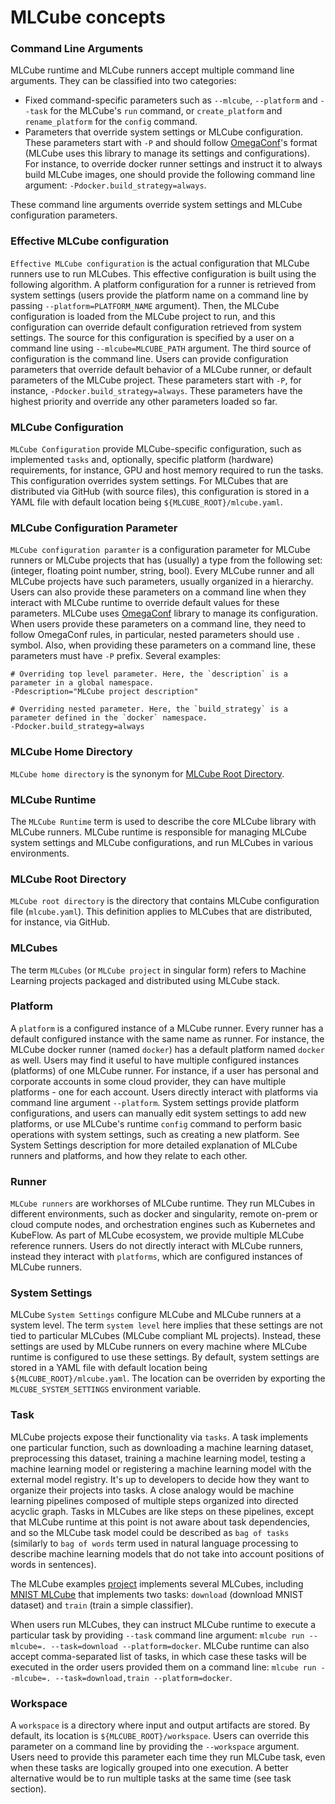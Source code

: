 # MLCube concepts

### Command Line Arguments
MLCube runtime and MLCube runners accept multiple command line arguments. They can be classified into two categories:

- Fixed command-specific parameters such as `--mlcube`, `--platform` and `--task` for the MLCube's `run` command, or
  `create_platform` and `rename_platform` for the `config` command.
- Parameters that override system settings or MLCube configuration. These parameters start with `-P` and should follow
  [OmegaConf](https://omegaconf.readthedocs.io/)'s format (MLCube uses this library to manage its settings and 
  configurations). For instance, to override docker runner settings and instruct it to always build MLCube images,
  one should provide the following command line argument: `-Pdocker.build_strategy=always`.

These command line arguments override system settings and MLCube configuration parameters.

### Effective MLCube configuration
`Effective MLCube configuration` is the actual configuration that MLCube runners use to run MLCubes. This effective
configuration is built using the following algorithm. A platform configuration for a runner is retrieved from system 
settings (users provide the platform name on a command line by passing `--platform=PLATFORM_NAME` argument). Then, 
the MLCube configuration is loaded from the MLCube project to run, and this configuration can override default 
configuration retrieved from system settings. The source for this configuration is specified by a user on a command line
using `--mlcube=MLCUBE_PATH` argument. The third source of configuration is the command line. Users can provide 
configuration parameters that override default behavior of a MLCube runner, or default parameters of the MLCube project.
These parameters start with `-P`, for instance, `-Pdocker.build_strategy=always`. These parameters have the highest 
priority and override any other parameters loaded so far.

### MLCube Configuration
`MLCube Configuration` provide MLCube-specific configuration, such as implemented `tasks` and, optionally, specific 
platform (hardware) requirements, for instance, GPU and host memory required to run the tasks. This configuration 
overrides system settings. For MLCubes that are distributed via GitHub (with source files), this configuration is
stored in a YAML file with default location being `${MLCUBE_ROOT}/mlcube.yaml`.

### MLCube Configuration Parameter
`MLCube configuration paramter` is a configuration parameter for MLCube runners or MLCube projects that has (usually)
a type from the following set: (integer, floating point number, string, bool). Every MLCube runner and all MLCube 
projects have such parameters, usually organized in a hierarchy. Users can also provide these parameters on a command
line when they interact with MLCube runtime to override default values for these parameters. MLCube uses 
[OmegaConf](https://omegaconf.readthedocs.io/) library to manage its configuration. When users provide these parameters
on a command line, they need to follow OmegaConf rules, in particular, nested parameters should use `.` symbol. Also,
when providing these parameters on a command line, these parameters must have `-P` prefix. Several examples: 
```shell
# Overriding top level parameter. Here, the `description` is a parameter in a global namespace. 
-Pdescription="MLCube project description"

# Overriding nested parameter. Here, the `build_strategy` is a parameter defined in the `docker` namespace.   
-Pdocker.build_strategy=always
```

### MLCube Home Directory
`MLCube home directory` is the synonym for [MLCube Root Directory](#mlcube-root-directory).

### MLCube Runtime
The `MLCube Runtime` term is used to describe the core MLCube library with MLCube runners. MLCube runtime is responsible
for managing MLCube system settings and MLCube configurations, and run MLCubes in various environments.

### MLCube Root Directory
`MLCube root directory` is the directory that contains MLCube configuration file (`mlcube.yaml`). This definition 
applies to MLCubes that are distributed, for instance, via GitHub.

### MLCubes
The term `MLCubes` (or `MLCube project` in singular form) refers to Machine Learning projects packaged and distributed 
using MLCube stack.

### Platform
A `platform` is a configured instance of a MLCube runner. Every runner has a default configured instance with the same
name as runner. For instance, the MLCube docker runner (named `docker`) has a default platform named `docker` as well.
Users may find it useful to have multiple configured instances (platforms) of one MLCube runner. For instance, if a user
has personal and corporate accounts in some cloud provider, they can have multiple platforms - one for each account.
Users directly interact with platforms via command line argument `--platform`. System settings provide platform 
configurations, and users can manually edit system settings to add new platforms, or use MLCube's runtime `config` 
command to perform basic operations with system settings, such as creating a new platform. See System Settings 
description for more detailed explanation of MLCube runners and platforms, and how they relate to each other.

### Runner
`MLCube runners` are workhorses of MLCube runtime. They run MLCubes in different environments, such as docker and 
singularity, remote on-prem or cloud compute nodes, and orchestration engines such as Kubernetes and KubeFlow. As part
of MLCube ecosystem, we provide multiple MLCube reference runners. Users do not directly interact with MLCube runners,
instead they interact with `platforms`, which are configured instances of MLCube runners.

### System Settings
MLCube `System Settings` configure MLCube and MLCube runners at a system level. The term `system level` here implies 
that these settings are not tied to particular MLCubes (MLCube compliant ML projects). Instead, these settings are 
used by MLCube runners on every machine where MLCube runtime is configured to use these settings. By default, system
settings are stored in a YAML file with default location being `${MLCUBE_ROOT}/mlcube.yaml`. The location can be
overriden by exporting the `MLCUBE_SYSTEM_SETTINGS` environment variable.

### Task
MLCube projects expose their functionality via `tasks`. A task implements one particular function, such as downloading
a machine learning dataset, preprocessing this dataset, training a machine learning model, testing a machine learning 
model or registering a machine learning model with the external model registry. It's up to developers to decide how they
want to organize their projects into tasks. A close analogy would be machine learning pipelines composed of multiple
steps organized into directed acyclic graph. Tasks in MLCubes are like steps on these pipelines, except that MLCube 
runtime at this point is not aware about task dependencies, and so the MLCube task model could be described as 
`bag of tasks` (similarly to `bag of words` term used in natural language processing to describe machine learning models
that do not take into account positions of words in sentences).

The MLCube examples [project](https://github.com/mlcommons/mlcube_examples) implements several MLCubes, including 
[MNIST MLCube](https://github.com/mlcommons/mlcube_examples/blob/master/mnist/mlcube.yaml) that implements two tasks:
`download` (download MNIST dataset) and `train` (train a simple classifier).

When users run MLCubes, they can instruct MLCube runtime to execute a particular task by providing `--task` command
line argument: `mlcube run --mlcube=. --task=download --platform=docker`. MLCube runtime can also accept 
comma-separated list of tasks, in which case these tasks will be executed in the order users provided them on a command
line: `mlcube run --mlcube=. --task=download,train --platform=docker`.

### Workspace
A `workspace` is a directory where input and output artifacts are stored. By default, its location is 
`${MLCUBE_ROOT}/workspace`. Users can override this parameter on a command line by providing the `--workspace` argument.
Users need to provide this parameter each time they run MLCube task, even when these tasks are logically grouped into 
one execution. A better alternative would be to run multiple tasks at the same time (see task section).

